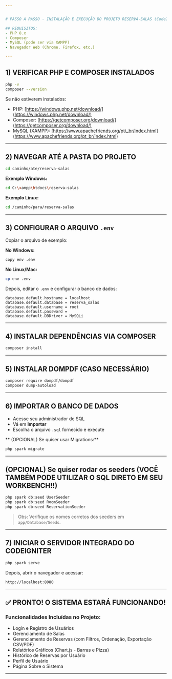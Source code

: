 ```yaml
---


# PASSO A PASSO - INSTALAÇÃO E EXECUÇÃO DO PROJETO RESERVA-SALAS (CodeIgniter 4)

## REQUISITOS:
- PHP 8.x  
- Composer  
- MySQL (pode ser via XAMPP)  
- Navegador Web (Chrome, Firefox, etc.)

---
```


## 1) VERIFICAR PHP E COMPOSER INSTALADOS

```bash
php -v
composer --version
````

Se não estiverem instalados:

* PHP: [https://windows.php.net/download/](https://windows.php.net/download/)
* Composer: [https://getcomposer.org/download/](https://getcomposer.org/download/)
* MySQL (XAMPP): [https://www.apachefriends.org/pt\_br/index.html](https://www.apachefriends.org/pt_br/index.html)

---

## 2) NAVEGAR ATÉ A PASTA DO PROJETO

```bash
cd caminho/ate/reserva-salas
```

**Exemplo Windows:**

```bash
cd C:\xampp\htdocs\reserva-salas
```

**Exemplo Linux:**

```bash
cd /caminho/para/reserva-salas
```

---

## 3) CONFIGURAR O ARQUIVO `.env`

Copiar o arquivo de exemplo:

**No Windows:**

```bash
copy env .env
```

**No Linux/Mac:**

```bash
cp env .env
```

Depois, editar o `.env` e configurar o banco de dados:

```dotenv
database.default.hostname = localhost
database.default.database = reserva_salas
database.default.username = root
database.default.password =
database.default.DBDriver = MySQLi
```

---

## 4) INSTALAR DEPENDÊNCIAS VIA COMPOSER

```bash
composer install
```

---

## 5) INSTALAR DOMPDF (CASO NECESSÁRIO)

```bash
composer require dompdf/dompdf
composer dump-autoload
```

---

## 6) IMPORTAR O BANCO DE DADOS

* Acesse seu administrador de SQL
* Vá em **Importar**
* Escolha o arquivo `.sql` fornecido e execute

** (OPCIONAL) Se quiser usar Migrations:**

```bash
php spark migrate
```

---

## (OPCIONAL) Se quiser rodar os seeders (VOCÊ TAMBÉM PODE UTILIZAR O SQL DIRETO EM SEU WORKBENCH!!)

```bash
php spark db:seed UserSeeder
php spark db:seed RoomSeeder
php spark db:seed ReservationSeeder
```

> Obs: Verifique os nomes corretos dos seeders em `app/Database/Seeds`.

---

## 7) INICIAR O SERVIDOR INTEGRADO DO CODEIGNITER

```bash
php spark serve
```

Depois, abrir o navegador e acessar:

```
http://localhost:8080
```

---

## ✅ PRONTO! O SISTEMA ESTARÁ FUNCIONANDO!

### Funcionalidades Incluídas no Projeto:

* Login e Registro de Usuários
* Gerenciamento de Salas
* Gerenciamento de Reservas (com Filtros, Ordenação, Exportação CSV/PDF)
* Relatórios Gráficos (Chart.js - Barras e Pizza)
* Histórico de Reservas por Usuário
* Perfil de Usuário
* Página Sobre o Sistema

---

